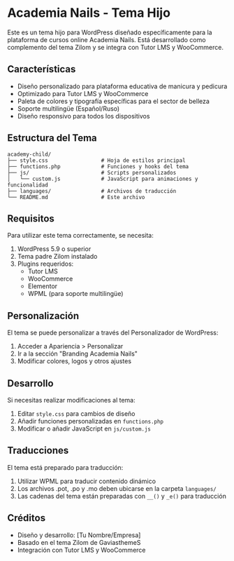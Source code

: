 # Academia Nails - Tema Hijo

Este es un tema hijo para WordPress diseñado específicamente para la plataforma de cursos online Academia Nails. Está desarrollado como complemento del tema Zilom y se integra con Tutor LMS y WooCommerce.

## Características

- Diseño personalizado para plataforma educativa de manicura y pedicura
- Optimizado para Tutor LMS y WooCommerce
- Paleta de colores y tipografía específicas para el sector de belleza
- Soporte multilingüe (Español/Ruso)
- Diseño responsivo para todos los dispositivos

## Estructura del Tema

```
academy-child/
├── style.css                 # Hoja de estilos principal
├── functions.php             # Funciones y hooks del tema
├── js/                       # Scripts personalizados
│   └── custom.js             # JavaScript para animaciones y funcionalidad
├── languages/                # Archivos de traducción
└── README.md                 # Este archivo
```

## Requisitos

Para utilizar este tema correctamente, se necesita:

1. WordPress 5.9 o superior
2. Tema padre Zilom instalado
3. Plugins requeridos:
   - Tutor LMS
   - WooCommerce
   - Elementor
   - WPML (para soporte multilingüe)

## Personalización

El tema se puede personalizar a través del Personalizador de WordPress:

1. Acceder a Apariencia > Personalizar
2. Ir a la sección "Branding Academia Nails"
3. Modificar colores, logos y otros ajustes

## Desarrollo

Si necesitas realizar modificaciones al tema:

1. Editar `style.css` para cambios de diseño
2. Añadir funciones personalizadas en `functions.php`
3. Modificar o añadir JavaScript en `js/custom.js`

## Traducciones

El tema está preparado para traducción:

1. Utilizar WPML para traducir contenido dinámico
2. Los archivos .pot, .po y .mo deben ubicarse en la carpeta `languages/`
3. Las cadenas del tema están preparadas con `__()` y `_e()` para traducción

## Créditos

- Diseño y desarrollo: [Tu Nombre/Empresa]
- Basado en el tema Zilom de GaviasthemeS
- Integración con Tutor LMS y WooCommerce 